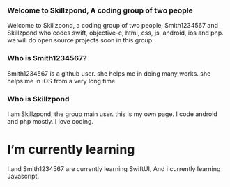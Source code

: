 ### Welcome to Skillzpond, A coding group of two people

<!--
**Skillzpond/Skillzpond** is a ✨ _special_ ✨ repository because its `README.md` (this file) appears on your GitHub profile.

Here are some ideas to get you started:

- 🔭 I’m currently working on ...
- 🌱 I’m currently learning ...
- 👯 I’m looking to collaborate on ...
- 🤔 I’m looking for help with ...
- 💬 Ask me about ...
- 📫 How to reach me: ...
- 😄 Pronouns: ...
- ⚡ Fun fact: ...
-->

Welcome to Skillzpond, a coding group of two people, Smith1234567 and Skillzpond who codes swift, objective-c, html, css, js, android, ios and php. we will do open source projects soon in this group.

### Who is Smith1234567?

Smith1234567 is a github user. she helps me in doing many works. she helps me in iOS from a very long time.

### Who is Skillzpond

I am Skillzpond, the group main user. this is my own page. I code android and php mostly. I love coding.

# I’m currently learning

I and Smith1234567 are currently learning SwiftUI, And i currently learning Javascript.
